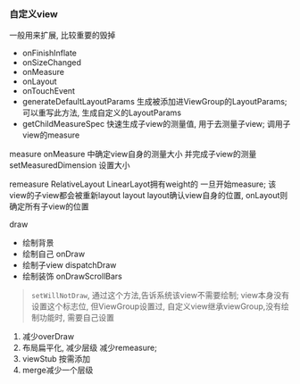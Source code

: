 ### 自定义view
一般用来扩展, 比较重要的毁掉
  - onFinishInflate
  - onSizeChanged
  - onMeasure
  - onLayout
  - onTouchEvent
  - generateDefaultLayoutParams 生成被添加进ViewGroup的LayoutParams; 可以重写此方法, 生成自定义的LayoutParams
  - getChildMeasureSpec 快速生成子view的测量值, 用于去测量子view; 调用子view的measure

measure
  onMeasure 中确定view自身的测量大小 并完成子view的测量
  setMeasuredDimension 设置大小

  remeasure
    RelativeLayout LinearLayot拥有weight的
    一旦开始measure; 该view的子view都会被重新layout
layout
  layout确认view自身的位置, onLayout则确定所有子view的位置

draw
  - 绘制背景
  - 绘制自己 onDraw
  - 绘制子view  dispatchDraw
  - 绘制装饰  onDrawScrollBars

> `setWillNotDraw`, 通过这个方法,告诉系统该view不需要绘制; view本身没有设置这个标志位, 但ViewGroup设置过, 自定义view继承viewGroup,没有绘制功能时, 需要自己设置

1. 减少overDraw
2. 布局扁平化, 减少层级
    减少remeasure;
3. viewStub 按需添加
4. merge减少一个层级
